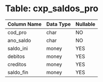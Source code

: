# Table: cxp_saldos_pro

| Column Name | Data Type | Nullable |
|-------------|-----------|----------|
| cod_pro | char | NO |
| ano_saldo | char | NO |
| saldo_ini | money | YES |
| debitos | money | YES |
| creditos | money | YES |
| saldo_fin | money | YES |
